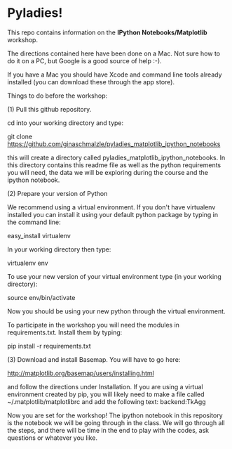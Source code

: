 # Pyladies!  

This repo contains information on the **IPython Notebooks/Matplotlib** workshop.

The directions contained here have been done on a Mac.  Not sure how to do it on a PC, but Google is a good source of help :-).

If you have a Mac you should have Xcode and command line tools already installed (you can download these through the app store).  

Things to do before the workshop:

(1) Pull this github repository.

cd into your working directory and type:

  git clone https://github.com/ginaschmalzle/pyladies_matplotlib_ipython_notebooks

this will create a directory called pyladies_matplotlib_ipython_notebooks.  In this directory contains this readme file as well as the python requirements you will need, the data we will be exploring during the course and the ipython notebook.

(2) Prepare your version of Python

We recommend using a virtual environment.  If you don't have virtualenv installed you can install it using your default python package by typing in the command line:

  easy_install virtualenv

In your working directory then type:

  virtualenv env

To use your new version of your virtual environment type (in your working directory):

  source env/bin/activate

Now you should be using your new python through the virtual environment.

To participate in the workshop you will need the modules in requirements.txt.  Install them by typing:

pip install -r requirements.txt

(3) Download and install Basemap. You will have to go here:

http://matplotlib.org/basemap/users/installing.html

and follow the directions under Installation.  If you are using a virtual environment created by pip, you will likely need to make a file called ~/.matplotlib/matplotlibrc and add the following text:  backend:TkAgg

Now you are set for the workshop!  The ipython notebook in this repository is the notebook we will be going through in the class.  We will go through all the steps, and there will be time in the end to play with the codes, ask questions or whatever you like.

